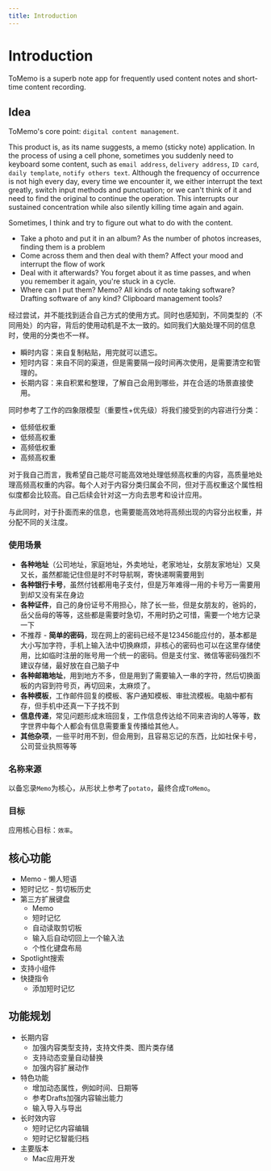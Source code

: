 ```yaml
---
title: Introduction
---
```

# Introduction

ToMemo is a superb note app for frequently used content notes and short-time content recording.

## Idea

ToMemo's core point: `digital content management`.

This product is, as its name suggests, a memo (sticky note) application. In the process of using a cell phone, sometimes you suddenly need to keyboard some content, such as `email address`, `delivery address`, `ID card`, `daily template`, `notify others text`. Although the frequency of occurrence is not high every day, every time we encounter it, we either interrupt the text greatly, switch input methods and punctuation; or we can't think of it and need to find the original to continue the operation. This interrupts our sustained concentration while also silently killing time again and again.

Sometimes, I think and try to figure out what to do with the content.

- Take a photo and put it in an album? As the number of photos increases, finding them is a problem
- Come across them and then deal with them? Affect your mood and interrupt the flow of work
- Deal with it afterwards? You forget about it as time passes, and when you remember it again, you're stuck in a cycle.
- Where can I put them? Memo? All kinds of note taking software? Drafting software of any kind? Clipboard management tools?

经过尝试，并不能找到适合自己方式的使用方式。同时也感知到，不同类型的（不同用处）的内容，背后的使用动机是不太一致的。如同我们大脑处理不同的信息时，使用的分类也不一样。
- 瞬时内容：来自复制粘贴，用完就可以遗忘。
- 短时内容：来自不同的渠道，但是需要隔一段时间再次使用，是需要清空和管理的。
- 长期内容：来自积累和整理，了解自己会用到哪些，并在合适的场景直接使用。

同时参考了工作的四象限模型（重要性+优先级）将我们接受到的内容进行分类：
- 低频低权重
- 低频高权重
- 高频低权重
- 高频高权重

对于我自己而言，我希望自己能尽可能高效地处理低频高权重的内容，高质量地处理高频高权重的内容。每个人对于内容分类归属会不同，但对于高权重这个属性相似度都会比较高。自己后续会针对这一方向去思考和设计应用。

与此同时，对于扑面而来的信息，也需要能高效地将高频出现的内容分出权重，并分配不同的关注度。

### 使用场景
- **各种地址**（公司地址，家庭地址，外卖地址，老家地址，女朋友家地址）又臭又长，虽然都能记住但是时不时导航啊，寄快递啊需要用到
- **各种银行卡号**，虽然付钱都用电子支付，但是万年难得一用的卡号万一需要用到却又没有呆在身边
- **各种证件**，自己的身份证号不用担心，除了长一些，但是女朋友的，爸妈的，岳父岳母的等等，这些都是需要时急切，不用时扔之可惜，需要一个地方记录一下
- 不推荐 - **简单的密码**，现在网上的密码已经不是123456能应付的，基本都是大小写加字符，手机上输入法中切换麻烦，非核心的密码也可以在这里存储使用，比如临时注册的账号用一个统一的密码。但是支付宝、微信等密码强烈不建议存储，最好放在自己脑子中
- **各种邮箱地址**，用到地方不多，但是用到了需要输入一串的字符，然后切换面板的内容到符号页，再切回来，太麻烦了。
- **各种模板**，工作邮件回复的模板、客户通知模板、审批流模板。电脑中都有存，但手机中还真一下子找不到
- **信息传递**，常见问题形成末班回复，工作信息传达给不同来咨询的人等等，数字世界中每个人都会有信息需要重复传播给其他人。
- **其他杂项**，一些平时用不到，但会用到，且容易忘记的东西，比如社保卡号，公司营业执照等等

### 名称来源
以备忘录`Memo`为核心，从形状上参考了`potato`，最终合成`ToMemo`。

### 目标

应用核心目标：`效率`。

## 核心功能
- Memo - 懒人短语
- 短时记忆 - 剪切板历史
- 第三方扩展键盘
    - Memo
    - 短时记忆
    - 自动读取剪切板
    - 输入后自动切回上一个输入法 
    - 个性化键盘布局
- Spotlight搜索 
- 支持小组件
- 快捷指令
    - 添加短时记忆


## 功能规划
- 长期内容
    - 加强内容类型支持，支持文件类、图片类存储
    - 支持动态变量自动替换
    - 加强内容扩展动作
- 特色功能
    - 增加动态属性，例如时间、日期等
    - 参考Drafts加强内容输出能力
    - 输入导入与导出
- 长时效内容
    - 短时记忆内容编辑
    - 短时记忆智能归档
- 主要版本
    - Mac应用开发
